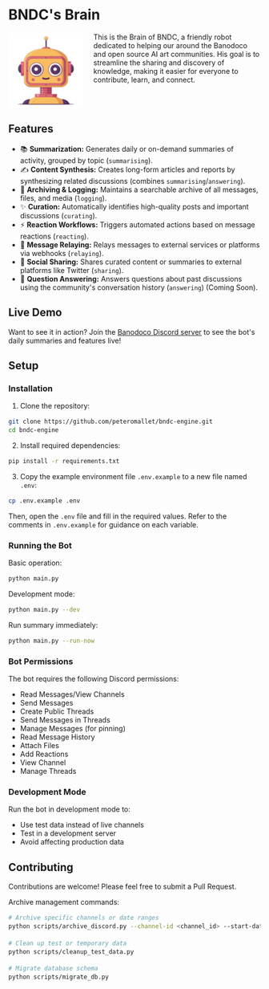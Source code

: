 # BNDC's Brain

<img src="bndc.png" alt="Hive Mind Bot Logo" width="150" align="left" style="margin-right: 20px;">

This is the Brain of BNDC, a friendly robot dedicated to helping our around the Banodoco and open source AI art communities. His goal is to streamline the sharing and discovery of knowledge, making it easier for everyone to contribute, learn, and connect. 

<br clear="left"/>

## Features

- 📚 **Summarization:** Generates daily or on-demand summaries of activity, grouped by topic (`summarising`).
- ✍️ **Content Synthesis:** Creates long-form articles and reports by synthesizing related discussions (combines `summarising`/`answering`).
- 💾 **Archiving & Logging:** Maintains a searchable archive of all messages, files, and media (`logging`).
- ✨ **Curation:** Automatically identifies high-quality posts and important discussions (`curating`).
- ⚡ **Reaction Workflows:** Triggers automated actions based on message reactions (`reacting`).
- 🔗 **Message Relaying:** Relays messages to external services or platforms via webhooks (`relaying`).
- 📣 **Social Sharing:** Shares curated content or summaries to external platforms like Twitter (`sharing`).
- 🧠 **Question Answering:** Answers questions about past discussions using the community's conversation history (`answering`) (Coming Soon).

## Live Demo

Want to see it in action? Join the [Banodoco Discord server](https://discord.gg/NnFxGvx94b) to see the bot's daily summaries and features live!

## Setup

### Installation

1. Clone the repository:
```bash
git clone https://github.com/peteromallet/bndc-engine.git
cd bndc-engine

```

2. Install required dependencies:
```bash
pip install -r requirements.txt
```

3. Copy the example environment file `.env.example` to a new file named `.env`:
```bash
cp .env.example .env
```
Then, open the `.env` file and fill in the required values. Refer to the comments in `.env.example` for guidance on each variable.

### Running the Bot

Basic operation:
```bash
python main.py
```

Development mode:
```bash
python main.py --dev
```

Run summary immediately:
```bash
python main.py --run-now
```

### Bot Permissions

The bot requires the following Discord permissions:
- Read Messages/View Channels
- Send Messages
- Create Public Threads
- Send Messages in Threads
- Manage Messages (for pinning)
- Read Message History
- Attach Files
- Add Reactions
- View Channel
- Manage Threads

### Development Mode

Run the bot in development mode to:
- Use test data instead of live channels
- Test in a development server
- Avoid affecting production data

## Contributing

Contributions are welcome! Please feel free to submit a Pull Request.

Archive management commands:
```bash
# Archive specific channels or date ranges
python scripts/archive_discord.py --channel-id <channel_id> --start-date YYYY-MM-DD

# Clean up test or temporary data
python scripts/cleanup_test_data.py

# Migrate database schema
python scripts/migrate_db.py
```